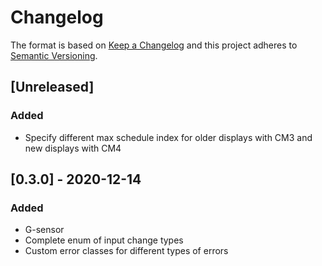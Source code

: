 # Changelog
The format is based on [Keep a Changelog](http://keepachangelog.com/en/1.0.0/)
and this project adheres to [Semantic Versioning](http://semver.org/spec/v2.0.0.html).

## [Unreleased]
### Added
- Specify different max schedule index for older displays with CM3 and new displays with CM4

## [0.3.0] - 2020-12-14
### Added
- G-sensor
- Complete enum of input change types
- Custom error classes for different types of errors
